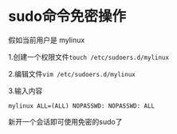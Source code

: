# sudo命令免密操作

假如当前用户是 mylinux

1.创建一个权限文件`touch /etc/sudoers.d/mylinux`

2.编辑文件`vim /etc/sudoers.d/mylinux`

3.输入内容
```text
mylinux ALL=(ALL) NOPASSWD: NOPASSWD: ALL
```

新开一个会话即可使用免密的sudo了